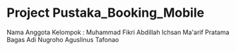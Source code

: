 # Project Pustaka_Booking_Mobile
Nama Anggota Kelompok :
Muhammad Fikri Abdillah
Ichsan Ma'arif Pratama
Bagas Adi Nugroho
Aguslinus Tafonao
